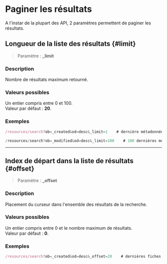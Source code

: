 # Paginer les résultats

A l'instar de la plupart des API, 2 paramètres permettent de paginer les résultats.

## Longueur de la liste des résultats {#limit}

> Paramètre : **\_limit**

### Description

Nombre de résultats maximum retourné.

### Valeurs possibles

Un entier compris entre 0 et 100.  
Valeur par défaut : **20**.

### Exemples

```js
/resources/search?ob=_created&od=desc&_limit=1    # dernière métadonnée créée

/resources/search?ob=_modified&od=desc&_limit=100    # 100 dernières métadonnées modifiées
```

---

## Index de départ dans la liste de résultats {#offset}

> Paramètre : **\_offset**

### Description

Placement du curseur dans l'ensemble des résultats de la recherche.

### Valeurs possibles

Un entier compris entre 0 et le nombre maximum de résultats.  
Valeur par défaut : **0**.

### Exemples

```js
/resources/search?ob=_created&od=desc&_offset=20    # dernières fiches créées sauf les 20 premières (ou à partir de la 21è)
```



